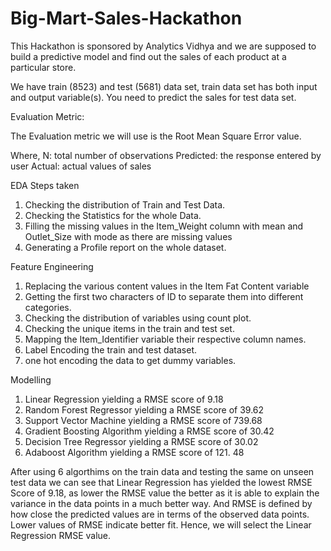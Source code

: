 # Big-Mart-Sales-Hackathon
This Hackathon is sponsored by Analytics Vidhya and we are supposed to build a predictive model and find out the sales of each product at a particular store.


We have train (8523) and test (5681) data set, train data set has both input and output variable(s). You need to predict the sales for test data set.

 Evaluation Metric:

 The Evaluation metric we will use is the Root Mean Square Error value. 

Where,
N: total number of observations
Predicted: the response entered by user
Actual: actual values of sales


EDA Steps taken

1. Checking the distribution of Train and Test Data.
2. Checking the Statistics for the whole Data.
3. Filling the missing values in the Item_Weight column with mean and Outlet_Size with mode as there are missing values
4. Generating a Profile report on the whole dataset.

Feature Engineering

1. Replacing the various content values in the Item Fat Content variable 
2. Getting the first two characters of ID to separate them into different categories.
3. Checking the distribution of variables using count plot.
4. Checking the unique items in the train and test set.
5. Mapping the Item_Identifier variable their respective column names.
6. Label Encoding the train and test dataset.
7. one hot encoding the data to get dummy variables.

Modelling

1. Linear Regression yielding a RMSE score of 9.18
2. Random Forest Regressor yielding a RMSE score of 39.62
3. Support Vector Machine yielding a RMSE score of 739.68
4. Gradient Boosting Algorithm yielding a RMSE score of 30.42
5. Decision Tree Regressor yielding a RMSE score of 30.02
6. Adaboost Algorithm yielding a RMSE score of 121. 48

After using 6 algorthims on the train data and testing the same on unseen test data we can see that Linear Regression has yielded the lowest RMSE Score of 9.18, as lower the RMSE value the better as it is able to explain the variance in the data points in a much better way. And RMSE is defined by how close the predicted values are in terms of the observed data points. Lower values of RMSE indicate better fit. Hence, we will select the Linear Regression RMSE value.




